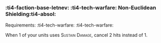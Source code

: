 ### :ti4-faction-base-letnev: :ti4-tech-warfare: **Non-Euclidean Shielding**:ti4-absol:

Requirements: :ti4-tech-warfare: :ti4-tech-warfare:

When 1 of your units uses <span style="font-variant:small-caps;">Sustain Damage</span>, cancel 2 hits instead of 1.
